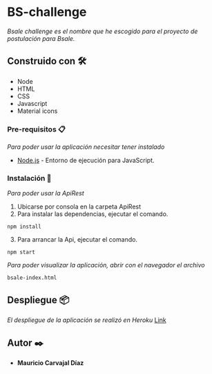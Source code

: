 # BS-challenge

_Bsale challenge es el nombre que he escogido para el proyecto de postulación para Bsale._

## Construido con 🛠️

* Node
* HTML
* CSS 
* Javascript
* Material icons

### Pre-requisitos 📋

_Para poder usar la aplicación necesitar tener instalado_

* [Node.js](https://nodejs.org/es/download/) - Entorno de ejecución para JavaScript.


### Instalación 🔧

_Para poder usar la ApiRest_

1. Ubicarse por consola en la carpeta ApiRest
2. Para instalar las dependencias, ejecutar el comando.
```
npm install
```
3. Para arrancar la Api, ejecutar el comando.
```
npm start
```

_Para poder visualizar la aplicación, abrir con el navegador el archivo_
```
bsale-index.html
```

## Despliegue 📦

_El despliegue de la aplicación se realizó en Heroku_ [Link](https://bsalechallenge.herokuapp.com/)

## Autor ✒️

* **Mauricio Carvajal Díaz**